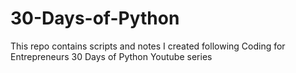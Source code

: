 # 30-Days-of-Python
This repo contains scripts and notes I created following Coding for Entrepreneurs 30 Days of Python Youtube series
